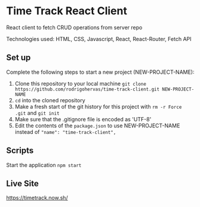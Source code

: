 # Time Track React Client

React client to fetch CRUD operations from server repo

Technologies used: HTML, CSS, Javascript, React, React-Router, Fetch API


## Set up

Complete the following steps to start a new project (NEW-PROJECT-NAME):

1. Clone this repository to your local machine `git clone https://github.com/rodrigohervas/time-track-client.git NEW-PROJECT-NAME`
2. `cd` into the cloned repository
3. Make a fresh start of the git history for this project with `rm -r Force .git` and `git init`
4. Make sure that the .gitignore file is encoded as 'UTF-8'
5. Edit the contents of the `package.json` to use NEW-PROJECT-NAME instead of `"name": "time-track-client",`


## Scripts

Start the application `npm start`

## Live Site

https://timetrack.now.sh/
